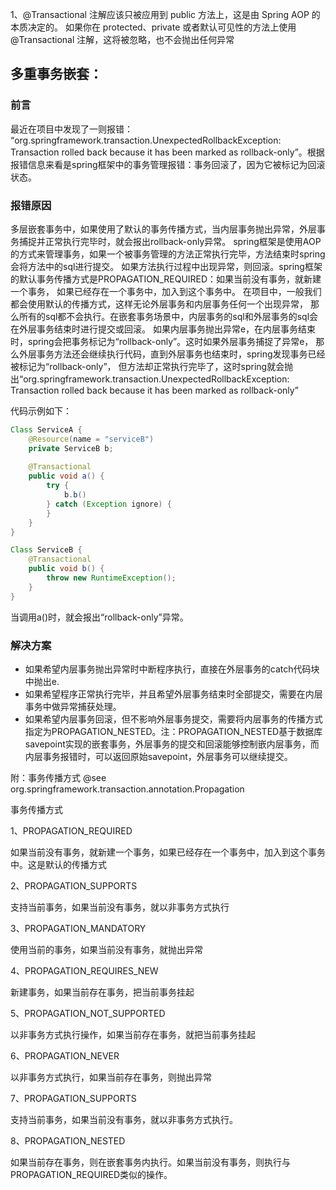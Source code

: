 1、@Transactional 注解应该只被应用到 public 方法上，这是由 Spring AOP 的本质决定的。
如果你在 protected、private 或者默认可见性的方法上使用 @Transactional 注解，这将被忽略，也不会抛出任何异常


## 多重事务嵌套：
### 前言
最近在项目中发现了一则报错：
“org.springframework.transaction.UnexpectedRollbackException: Transaction rolled back because it has been marked as rollback-only”。根据报错信息来看是spring框架中的事务管理报错：事务回滚了，因为它被标记为回滚状态。

### 报错原因
多层嵌套事务中，如果使用了默认的事务传播方式，当内层事务抛出异常，外层事务捕捉并正常执行完毕时，就会报出rollback-only异常。
 spring框架是使用AOP的方式来管理事务，如果一个被事务管理的方法正常执行完毕，方法结束时spring会将方法中的sql进行提交。
 如果方法执行过程中出现异常，则回滚。spring框架的默认事务传播方式是PROPAGATION_REQUIRED：如果当前没有事务，就新建一个事务，
 如果已经存在一个事务中，加入到这个事务中。
 在项目中，一般我们都会使用默认的传播方式，这样无论外层事务和内层事务任何一个出现异常，
 那么所有的sql都不会执行。在嵌套事务场景中，内层事务的sql和外层事务的sql会在外层事务结束时进行提交或回滚。
 如果内层事务抛出异常e，在内层事务结束时，spring会把事务标记为“rollback-only”。这时如果外层事务捕捉了异常e，
 那么外层事务方法还会继续执行代码，直到外层事务也结束时，spring发现事务已经被标记为“rollback-only”，
 但方法却正常执行完毕了，这时spring就会抛出“org.springframework.transaction.UnexpectedRollbackException: Transaction rolled back because it has been marked as rollback-only”
 
 代码示例如下：
```java
Class ServiceA {
    @Resource(name = "serviceB")
    private ServiceB b;
    
    @Transactional
    public void a() {
        try {
            b.b()
        } catch (Exception ignore) {
        }
    }
}

Class ServiceB {
    @Transactional
    public void b() {
        throw new RuntimeException();
    }
}
``` 

当调用a()时，就会报出“rollback-only”异常。

### 解决方案
- 如果希望内层事务抛出异常时中断程序执行，直接在外层事务的catch代码块中抛出e.
- 如果希望程序正常执行完毕，并且希望外层事务结束时全部提交，需要在内层事务中做异常捕获处理。
- 如果希望内层事务回滚，但不影响外层事务提交，需要将内层事务的传播方式指定为PROPAGATION_NESTED。注：PROPAGATION_NESTED基于数据库savepoint实现的嵌套事务，外层事务的提交和回滚能够控制嵌内层事务，而内层事务报错时，可以返回原始savepoint，外层事务可以继续提交。

附：事务传播方式
 @see org.springframework.transaction.annotation.Propagation
 
事务传播方式

1、PROPAGATION_REQUIRED

如果当前没有事务，就新建一个事务，如果已经存在一个事务中，加入到这个事务中。这是默认的传播方式

2、PROPAGATION_SUPPORTS

支持当前事务，如果当前没有事务，就以非事务方式执行

3、PROPAGATION_MANDATORY

使用当前的事务，如果当前没有事务，就抛出异常

4、PROPAGATION_REQUIRES_NEW

新建事务，如果当前存在事务，把当前事务挂起

5、PROPAGATION_NOT_SUPPORTED

以非事务方式执行操作，如果当前存在事务，就把当前事务挂起

6、PROPAGATION_NEVER

以非事务方式执行，如果当前存在事务，则抛出异常

7、PROPAGATION_SUPPORTS

支持当前事务，如果当前没有事务，就以非事务方式执行。

8、PROPAGATION_NESTED

如果当前存在事务，则在嵌套事务内执行。如果当前没有事务，则执行与PROPAGATION_REQUIRED类似的操作。